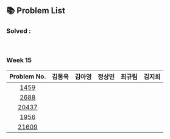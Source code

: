 ## 📚 Problem List 

### Solved : 

<br>

### Week 15

|Problem No.|김동욱|김아영|정상민|최규림|김지희|
|:-----------:|:-----:|:----:|:----:|:----:|:----:|
|[1459](https://www.acmicpc.net/problem/1459)|   |   |  |  |  |
|[2688](https://www.acmicpc.net/problem/2688)|   |   |  |  |  |
|[20437](https://www.acmicpc.net/problem/20437)|   |   |  |  |  |
|[1956](https://www.acmicpc.net/problem/1956)|   |   |  |  |  |
|[21609](https://www.acmicpc.net/problem/21609)|   |  |  |  | |

